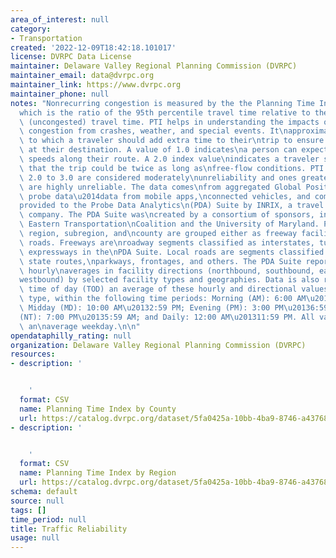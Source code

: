 ```yaml
---
area_of_interest: null
category:
- Transportation
created: '2022-12-09T18:42:18.101017'
license: DVRPC Data License
maintainer: Delaware Valley Regional Planning Commission (DVRPC)
maintainer_email: data@dvrpc.org
maintainer_link: https://www.dvrpc.org
maintainer_phone: null
notes: "Nonrecurring congestion is measured by the the Planning Time Index (PTI),\n\
  which is the ratio of the 95th percentile travel time relative to the free-\nflow\
  \ (uncongested) travel time. PTI helps in understanding the impacts of\nnonrecurring\
  \ congestion from crashes, weather, and special events. It\napproximates the extent\
  \ to which a traveler should add extra time to their\ntrip to ensure on-time arrival\
  \ at their destination. A value of 1.0 indicates\na person can expect free-flow\
  \ speeds along their route. A 2.0 index value\nindicates a traveler should expect\
  \ that the trip could be twice as long as\nfree-flow conditions. PTI values from\
  \ 2.0 to 3.0 are considered moderately\nunreliability and ones greater than 3.0\
  \ are highly unreliable. The data comes\nfrom aggregated Global Positioning System\
  \ probe data\u2014data from mobile apps,\nconnected vehicles, and commercial fleets\u2014\
  provided to the Probe Data Analytics\n(PDA) Suite by INRIX, a travel data technology\
  \ company. The PDA Suite was\ncreated by a consortium of sponsors, including the\
  \ Eastern Transportation\nCoalition and the University of Maryland. PTI values by\
  \ region, subregion, and\ncounty are grouped either as freeway facilities or local\
  \ roads. Freeways are\nroadway segments classified as interstates, turnpikes, and\
  \ expressways in the\nPDA Suite. Local roads are segments classified as U.S. routes,\
  \ state routes,\nparkways, frontages, and others. The PDA Suite reports out weekday\
  \ hourly\naverages in facility directions (northbound, southbound, eastbound, and\n\
  westbound) by selected facility types and geographies. Data is also reported\nby\
  \ time of day (TOD) an average of these hourly and directional values by\nfacility\
  \ type, within the following time periods: Morning (AM): 6:00 AM\u20139:59\nAM;\
  \ Midday (MD): 10:00 AM\u20132:59 PM; Evening (PM): 3:00 PM\u20136:59 PM; Nighttime\n\
  (NT): 7:00 PM\u20135:59 AM; and Daily: 12:00 AM\u201311:59 PM. All values reflect\
  \ an\naverage weekday.\n\n"
opendataphilly_rating: null
organization: Delaware Valley Regional Planning Commission (DVRPC)
resources:
- description: '


    '
  format: CSV
  name: Planning Time Index by County
  url: https://catalog.dvrpc.org/dataset/5fa0425a-10bb-4ba9-8746-a437684d2788/resource/7dbd1aa6-79e5-426a-984d-9f9f99fea5e9/download/congestion.planning_time_index_by_county.csv
- description: '


    '
  format: CSV
  name: Planning Time Index by Region
  url: https://catalog.dvrpc.org/dataset/5fa0425a-10bb-4ba9-8746-a437684d2788/resource/88955cba-b217-4902-9249-bcc7ed95ea88/download/congestion.planning_time_index_by_region.csv
schema: default
source: null
tags: []
time_period: null
title: Traffic Reliability
usage: null
---
```

